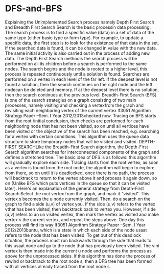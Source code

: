 # DFS-and-BFS
Explaining the Unimplemented Search process namely Depth First Search and Breadth First Search
Search is the basic processin data processing.  The search process is to find a specific value (data) in a set of data of the same type (either basic type or form type). For example, to update a specific data, the first step is to look for the existence of that data in the set.  If the searched data is found, it can be changed in value with the new data.  The same initial activity is also carried out in the process of adding new data. The Depth First Search methodis the search process will be performed on all its children before a search is performed to the same nodes.  The search begins and the node is rooted to a higher level, this process is repeated continuously until a solution is found. Searches are performed on a vertex in each level of the far left. If the deepest level is not found a solution, then the search continues on the right node and the left nodecan be deleted and memory. If at the deepest level there is no solution, then the search continues at the previous level.
Breadth-First Search (BFS) is one of the search strategies on a graph consisting of two main processes, namely visiting and checking a vertexfrom the graph and revisiting each neighboring vertex of the current vertex If3051 Algorithm Strategy Paper –Sem. I Year 2012/2013checked now. Tracing on BFS starts from the root /initial conclusion, then checks are performed for each neighboring node that has not been visited, so on until all vertices have been visited or the objective of the search has been reached, e.g. searching for a vertex with certain conditions. This algorithm uses the queue data structure to store temporary nodes that will be visited and visited.
DEPTH-FIRST SEARCHLike the Breadth-First Search algorithm, the Depth-First Search algorithm searches for interconnected components of the graph and defines a stretched tree.  The basic idea of DFS is as follows: this algorithm will gradually explore each side. Tracing starts from the root vertex, as soon as a vertex is found from the root node, the algorithm will begin to explore from there, so on until it is deadlocked, once there is no path, the process will backtrack to return to the vertex above it and process it again down, so on (Unlike BFS which puts vertices in the queue so that it can be visited later). Here's an explanation of the general strategy from Depth-First Search:Select the root vertex from the graph, and mark it "visited". This vertex s becomes the u node currently visited. Then, do a search on the graph to find a side (u,v) of vertex you. If the side (u,v) refers to the vertex vthat has been visited, then backtrack back to vertex you.  However, if side (u,v) refers to an un visited vertex, then mark the vertex as visited and make vertex v the current vertex, and repeat the steps above.  One day this process will find its way If3051 Algorithm Strategy Paper –Sem. I Year 2012/2013buntu, which is a state in which each side of the node usaat refers to the node that has been visited.    To get out of this deadlock situation, the process must run backwards through the side that leads to this usaat node and go to the node that has previously been visited.   The vini vertex is then made into the current u node and performs the process as above for the unprocessed sides. If this algorithm has done the process of rewind or backtrack to the root node s, then a DFS tree has been formed with all vertices already traced from the root node s.
